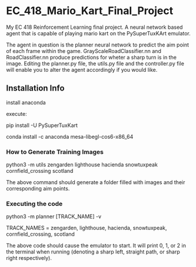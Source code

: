# EC_418_Mario_Kart_Final_Project

My EC 418 Reinforcement Learning final project. A neural network based agent that is capable of playing mario kart on the PySuperTuxKArt emulator.

The agent in question is the planner neural network to predict the aim point of each frame within the game. GrayScaleRoadClassifier.nn and RoadClassifier.nn produce predictions for wheter a sharp turn is in the image. Editing the planner.py file, the utils.py file and the controller.py file will enable you to alter the agent accordingly if you would like.

## Installation Info

install anaconda

execute: 

pip install -U PySuperTuxKart

conda install -c anaconda mesa-libegl-cos6-x86_64

### How to Generate Training Images

python3 -m utils zengarden lighthouse hacienda snowtuxpeak cornfield_crossing scotland

The above command should generate a folder filled with images and their corresponding aim points.

### Executing the code

python3 -m planner [TRACK_NAME] -v

TRACK_NAMES = zengarden, lighthouse, hacienda, snowtuxpeak, cornfield_crossing, scotland

The above code should cause the emulator to start. It will print 0, 1, or 2 in the terminal when running (denoting a sharp left, straight path, or sharp right respectively).

